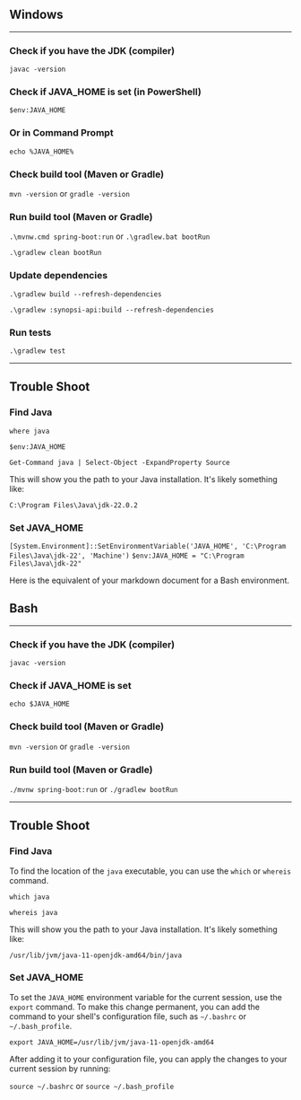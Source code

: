 ## Windows

-------------------

### Check if you have the JDK (compiler)
```javac -version```

### Check if JAVA_HOME is set (in PowerShell)
```$env:JAVA_HOME```

### Or in Command Prompt
```echo %JAVA_HOME%```

### Check build tool (Maven or Gradle)
```mvn -version```
or
```gradle -version```

### Run build tool (Maven or Gradle)

```.\mvnw.cmd spring-boot:run```
or
```.\gradlew.bat bootRun```

```.\gradlew clean bootRun```

### Update dependencies

```.\gradlew build --refresh-dependencies```

```.\gradlew :synopsi-api:build --refresh-dependencies```

### Run tests

```.\gradlew test```

-------------------

## Trouble Shoot

### Find Java
```where java```


```$env:JAVA_HOME```

```Get-Command java | Select-Object -ExpandProperty Source```

This will show you the path to your Java installation. It's likely something like:

```C:\Program Files\Java\jdk-22.0.2```

### Set JAVA_HOME
```[System.Environment]::SetEnvironmentVariable('JAVA_HOME', 'C:\Program Files\Java\jdk-22', 'Machine')```
```$env:JAVA_HOME = "C:\Program Files\Java\jdk-22"```


Here is the equivalent of your markdown document for a Bash environment.

## Bash

-------------------

### Check if you have the JDK (compiler)
```javac -version```

### Check if JAVA_HOME is set
```echo $JAVA_HOME```

### Check build tool (Maven or Gradle)
```mvn -version```
or
```gradle -version```

### Run build tool (Maven or Gradle)

```./mvnw spring-boot:run```
or
```./gradlew bootRun```

-------------------

## Trouble Shoot

### Find Java
To find the location of the `java` executable, you can use the `which` or `whereis` command.

```which java```

```whereis java```

This will show you the path to your Java installation. It's likely something like:

`/usr/lib/jvm/java-11-openjdk-amd64/bin/java`

### Set JAVA_HOME
To set the `JAVA_HOME` environment variable for the current session, use the `export` command. To make this change 
permanent, you can add the command to your shell's configuration file, such as `~/.bashrc` or `~/.bash_profile`.

```export JAVA_HOME=/usr/lib/jvm/java-11-openjdk-amd64```

After adding it to your configuration file, you can apply the changes to your current session by running:

```source ~/.bashrc``` or ```source ~/.bash_profile```